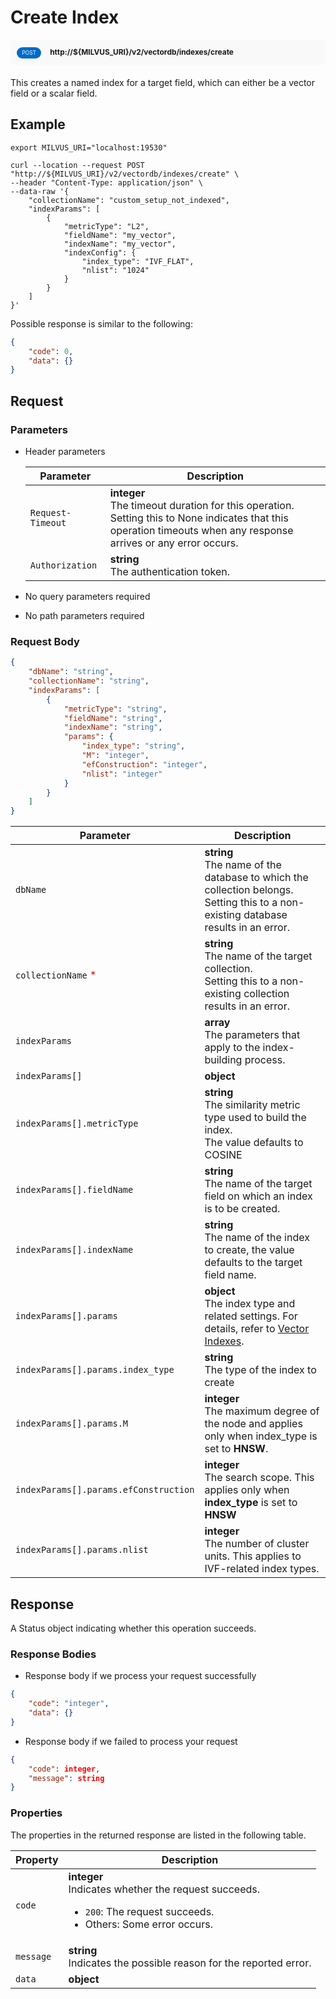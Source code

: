# Create Index

<div style="background: #f9f9f9; padding: 10px; border-radius: 5px; margin-bottom: 20px;">
    <div style="display: inline-block; background: #026aca; font-size: 0.6em; border-radius: 10px; color: #ffffff; padding: 0.3em 1em; line-height: 1.5em;">
        <span>POST</span>
    </div>
    <div style="display: inline-block; font-size: 0.85em; font-weight: 700; margin-left: 10px;">
        <span>http://${MILVUS_URI}/v2/vectordb/indexes/create</span>
    </div>
</div>

This creates a named index for a target field, which can either be a vector field or a scalar field.

## Example

```shell
export MILVUS_URI="localhost:19530"

curl --location --request POST "http://${MILVUS_URI}/v2/vectordb/indexes/create" \
--header "Content-Type: application/json" \
--data-raw '{
    "collectionName": "custom_setup_not_indexed",
    "indexParams": [
        {
            "metricType": "L2",
            "fieldName": "my_vector",
            "indexName": "my_vector",
            "indexConfig": {
                "index_type": "IVF_FLAT",
                "nlist": "1024"
            }
        }
    ]
}'
```
Possible response is similar to the following:
```json
{
    "code": 0,
    "data": {}
}
```

## Request

### Parameters

- Header parameters

    | Parameter        | Description                                                                               |
    |------------------|-------------------------------------------------------------------------------------------|
    | `Request-Timeout`  | **integer**<br/>The timeout duration for this operation.<br/>Setting this to None indicates that this operation timeouts when any response arrives or any error occurs.|
    | `Authorization`  | **string**<br/>The authentication token.|

- No query parameters required

- No path parameters required

### Request Body

```json
{
    "dbName": "string",
    "collectionName": "string",
    "indexParams": [
        {
            "metricType": "string",
            "fieldName": "string",
            "indexName": "string",
            "params": {
                "index_type": "string",
                "M": "integer",
                "efConstruction": "integer",
                "nlist": "integer"
            }
        }
    ]
}
```

| Parameter        | Description                                                                               |
|------------------|-------------------------------------------------------------------------------------------|
| `dbName`  | __string__<br/>The name of the database to which the collection belongs.<br/>Setting this to a non-existing database results in an error.  |
| `collectionName` <span style="color:red">*</span> | __string__<br/>The name of the target collection.<br/>Setting this to a non-existing collection results in an error.  |
| `indexParams` | __array__<br/>The parameters that apply to the index-building process. |
| `indexParams[]` | __object__<br/> |
| `indexParams[].metricType`  | __string__<br/>The similarity metric type used to build the index.<br/>The value defaults to COSINE  |
| `indexParams[].fieldName`  | __string__<br/>The name of the target field on which an index is to be created.  |
| `indexParams[].indexName`  | __string__<br/>The name of the index to create, the value defaults to the target field name.  |
| `indexParams[].params` | __object__<br/>The index type and related settings. For details, refer to [Vector Indexes](https://milvus.io/docs/index.md). |
| `indexParams[].params.index_type`  | __string__<br/>The type of the index to create  |
| `indexParams[].params.M`  | __integer__<br/>The maximum degree of the node and applies only when index_type is set to __HNSW__.  |
| `indexParams[].params.efConstruction`  | __integer__<br/>The search scope. This applies only when **index_type** is set to **HNSW**  |
| `indexParams[].params.nlist`  | __integer__<br/>The number of cluster units. This applies to IVF-related index types.  |

## Response

A Status object indicating whether this operation succeeds.

### Response Bodies

- Response body if we process your request successfully

```json
{
    "code": "integer",
    "data": {}
}
```

- Response body if we failed to process your request

```json
{
    "code": integer,
    "message": string
}
```

### Properties

The properties in the returned response are listed in the following table.

| Property | Description                                                                                                                                 |
|----------|---------------------------------------------------------------------------------------------------------------------------------------------|
| `code`   | __integer__<br/>Indicates whether the request succeeds.<br/><ul><li>`200`: The request succeeds.</li><li>Others: Some error occurs.</li></ul> |
| `message`  | __string__<br/>Indicates the possible reason for the reported error. |
| `data` | __object__<br/> |

